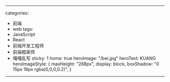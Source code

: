 ---

categories:
  - 前端
  - web
tags:
  - JavaScript
  - React
  - 前端开发工程师
  - 前端框架师
  - 嘎嘎乱写
sticky: 1
home: true
heroImage: "/bei.jpg"
heroText: KUANG
heroImageStyle:
  {
    maxHeight: "288px",
    display: block,
    boxShadow: "0 15px 18px rgba(0,0,0,0.2)",
  } 
---